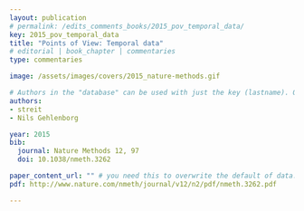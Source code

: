 ```yaml
---
layout: publication
# permalink: /edits_comments_books/2015_pov_temporal_data/
key: 2015_pov_temporal_data
title: "Points of View: Temporal data"
# editorial | book_chapter | commentaries
type: commentaries

image: /assets/images/covers/2015_nature-methods.gif

# Authors in the "database" can be used with just the key (lastname). Others can be written properly.
authors:
- streit
- Nils Gehlenborg

year: 2015
bib:
  journal: Nature Methods 12, 97
  doi: 10.1038/nmeth.3262

paper_content_url: "" # you need this to overwrite the default of data.caleydo.org/papers/, if you have an external pdf link.
pdf: http://www.nature.com/nmeth/journal/v12/n2/pdf/nmeth.3262.pdf

---
```




